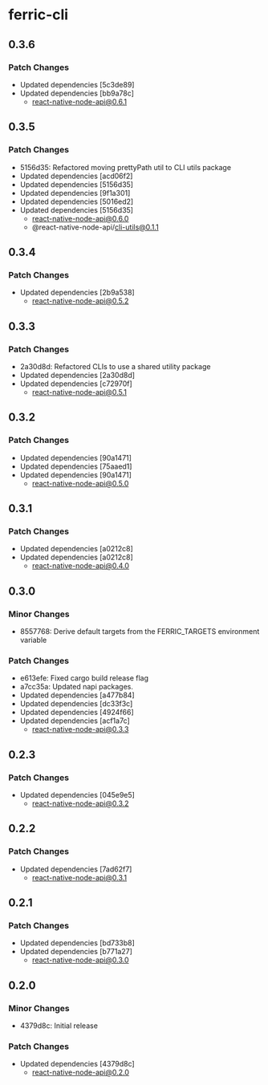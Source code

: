 # ferric-cli

## 0.3.6

### Patch Changes

- Updated dependencies [5c3de89]
- Updated dependencies [bb9a78c]
  - react-native-node-api@0.6.1

## 0.3.5

### Patch Changes

- 5156d35: Refactored moving prettyPath util to CLI utils package
- Updated dependencies [acd06f2]
- Updated dependencies [5156d35]
- Updated dependencies [9f1a301]
- Updated dependencies [5016ed2]
- Updated dependencies [5156d35]
  - react-native-node-api@0.6.0
  - @react-native-node-api/cli-utils@0.1.1

## 0.3.4

### Patch Changes

- Updated dependencies [2b9a538]
  - react-native-node-api@0.5.2

## 0.3.3

### Patch Changes

- 2a30d8d: Refactored CLIs to use a shared utility package
- Updated dependencies [2a30d8d]
- Updated dependencies [c72970f]
  - react-native-node-api@0.5.1

## 0.3.2

### Patch Changes

- Updated dependencies [90a1471]
- Updated dependencies [75aaed1]
- Updated dependencies [90a1471]
  - react-native-node-api@0.5.0

## 0.3.1

### Patch Changes

- Updated dependencies [a0212c8]
- Updated dependencies [a0212c8]
  - react-native-node-api@0.4.0

## 0.3.0

### Minor Changes

- 8557768: Derive default targets from the FERRIC_TARGETS environment variable

### Patch Changes

- e613efe: Fixed cargo build release flag
- a7cc35a: Updated napi packages.
- Updated dependencies [a477b84]
- Updated dependencies [dc33f3c]
- Updated dependencies [4924f66]
- Updated dependencies [acf1a7c]
  - react-native-node-api@0.3.3

## 0.2.3

### Patch Changes

- Updated dependencies [045e9e5]
  - react-native-node-api@0.3.2

## 0.2.2

### Patch Changes

- Updated dependencies [7ad62f7]
  - react-native-node-api@0.3.1

## 0.2.1

### Patch Changes

- Updated dependencies [bd733b8]
- Updated dependencies [b771a27]
  - react-native-node-api@0.3.0

## 0.2.0

### Minor Changes

- 4379d8c: Initial release

### Patch Changes

- Updated dependencies [4379d8c]
  - react-native-node-api@0.2.0
